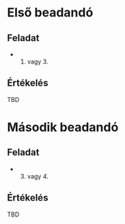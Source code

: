# Első beadandó

## Feladat
* 1. vagy 3.

## Értékelés
TBD

# Második beadandó

## Feladat
* 3. vagy 4.

## Értékelés
TBD
